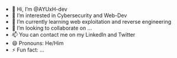 - 👋 Hi, I’m @AYUxH-dev
- 👀 I’m interested in Cybersecurity and Web-Dev
- 🌱 I’m currently learning web exploitation and reverse engineering
- 💞️ I’m looking to collaborate on ...
- 📫 You can contact me on my LinkedIn and Twitter
- 😄 Pronouns: He/Him
- ⚡ Fun fact: ...

<!---
AYUxH-dev/AYUxH-dev is a ✨ special ✨ repository because its `README.md` (this file) appears on your GitHub profile.
You can click the Preview link to take a look at your changes.
--->
